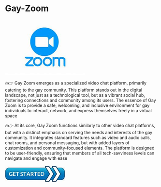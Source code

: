 # Gay-Zoom

<img src="https://github.com/CharelleShwenry/Gay-Zoom/blob/main/z.png"/>

🔥👉 Gay Zoom emerges as a specialized video chat platform, primarily catering to the gay community. This platform stands out in the digital landscape, not just as a technological tool, but as a vibrant social hub, fostering connections and community among its users. The essence of Gay Zoom is to provide a safe, welcoming, and inclusive environment for gay individuals to interact, network, and express themselves freely in a virtual space

🔥👉 At its core, Gay Zoom functions similarly to other video chat platforms, but with a distinct emphasis on serving the needs and interests of the gay community. It integrates standard features such as video and audio calls, chat rooms, and personal messaging, but with added layers of customization and community-focused elements. The platform is designed to be user-friendly, ensuring that members of all tech-savviness levels can navigate and engage with ease

[<img src="https://github.com/CharelleShwenry/Gay-Zoom/blob/main/gs.png"/>](https://bit.ly/4c9cZbJ)

